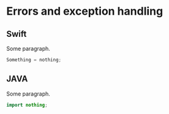 # Errors and exception handling

## Swift
Some paragraph.

```swift
Something = nothing;
```

## JAVA
Some paragraph.

```java
import nothing;
```
